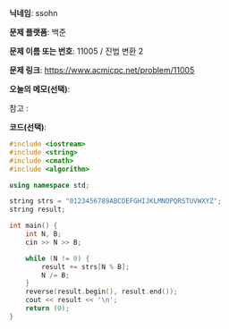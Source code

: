 **닉네임**: ssohn

**문제 플랫폼**: 백준

**문제 이름 또는 번호**:  11005 / 진법 변환 2

**문제 링크**: https://www.acmicpc.net/problem/11005

**오늘의 메모(선택)**: 

참고 :

**코드(선택)**:

```c++
#include <iostream>
#include <string>
#include <cmath>
#include <algorithm>

using namespace std;

string strs = "0123456789ABCDEFGHIJKLMNOPQRSTUVWXYZ";
string result;

int main() {
	int N, B;
	cin >> N >> B;

	while (N != 0) {
		result += strs[N % B];
		N /= B;
	}
	reverse(result.begin(), result.end());
	cout << result << '\n';
	return (0);
}
```
